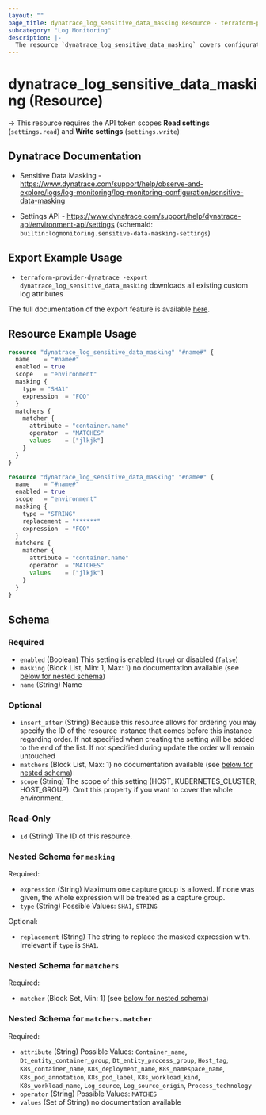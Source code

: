 ```yaml
---
layout: ""
page_title: dynatrace_log_sensitive_data_masking Resource - terraform-provider-dynatrace"
subcategory: "Log Monitoring"
description: |-
  The resource `dynatrace_log_sensitive_data_masking` covers configuration for [Sensitive Data Masking for Logs](https://www.dynatrace.com/support/help/observe-and-explore/logs/log-monitoring/log-monitoring-configuration/sensitive-data-masking) ([Log Monitoring Classic](https://www.dynatrace.com/support/help/observe-and-explore/logs/log-monitoring))
---
```


# dynatrace_log_sensitive_data_masking (Resource)

-> This resource requires the API token scopes **Read settings** (`settings.read`) and **Write settings** (`settings.write`)

## Dynatrace Documentation

- Sensitive Data Masking - https://www.dynatrace.com/support/help/observe-and-explore/logs/log-monitoring/log-monitoring-configuration/sensitive-data-masking

- Settings API - https://www.dynatrace.com/support/help/dynatrace-api/environment-api/settings (schemaId: `builtin:logmonitoring.sensitive-data-masking-settings`)

## Export Example Usage

- `terraform-provider-dynatrace -export dynatrace_log_sensitive_data_masking` downloads all existing custom log attributes

The full documentation of the export feature is available [here](https://dt-url.net/h203qmc).

## Resource Example Usage

```terraform
resource "dynatrace_log_sensitive_data_masking" "#name#" {
  name    = "#name#"
  enabled = true
  scope   = "environment"
  masking {
    type = "SHA1"
    expression  = "FOO"
  }
  matchers {
    matcher {
      attribute = "container.name"
      operator  = "MATCHES"
      values    = ["jlkjk"]
    }
  }
}
```
```terraform
resource "dynatrace_log_sensitive_data_masking" "#name#" {
  name    = "#name#"
  enabled = true
  scope   = "environment"
  masking {
    type = "STRING"
    replacement = "******"
    expression  = "FOO"
  }
  matchers {
    matcher {
      attribute = "container.name"
      operator  = "MATCHES"
      values    = ["jlkjk"]
    }
  }
}
```

<!-- schema generated by tfplugindocs -->
## Schema

### Required

- `enabled` (Boolean) This setting is enabled (`true`) or disabled (`false`)
- `masking` (Block List, Min: 1, Max: 1) no documentation available (see [below for nested schema](#nestedblock--masking))
- `name` (String) Name

### Optional

- `insert_after` (String) Because this resource allows for ordering you may specify the ID of the resource instance that comes before this instance regarding order. If not specified when creating the setting will be added to the end of the list. If not specified during update the order will remain untouched
- `matchers` (Block List, Max: 1) no documentation available (see [below for nested schema](#nestedblock--matchers))
- `scope` (String) The scope of this setting (HOST, KUBERNETES_CLUSTER, HOST_GROUP). Omit this property if you want to cover the whole environment.

### Read-Only

- `id` (String) The ID of this resource.

<a id="nestedblock--masking"></a>
### Nested Schema for `masking`

Required:

- `expression` (String) Maximum one capture group is allowed. If none was given, the whole expression will be treated as a capture group.
- `type` (String) Possible Values: `SHA1`, `STRING`

Optional:

- `replacement` (String) The string to replace the masked expression with. Irrelevant if `type` is `SHA1`.


<a id="nestedblock--matchers"></a>
### Nested Schema for `matchers`

Required:

- `matcher` (Block Set, Min: 1) (see [below for nested schema](#nestedblock--matchers--matcher))

<a id="nestedblock--matchers--matcher"></a>
### Nested Schema for `matchers.matcher`

Required:

- `attribute` (String) Possible Values: `Container_name`, `Dt_entity_container_group`, `Dt_entity_process_group`, `Host_tag`, `K8s_container_name`, `K8s_deployment_name`, `K8s_namespace_name`, `K8s_pod_annotation`, `K8s_pod_label`, `K8s_workload_kind`, `K8s_workload_name`, `Log_source`, `Log_source_origin`, `Process_technology`
- `operator` (String) Possible Values: `MATCHES`
- `values` (Set of String) no documentation available
 